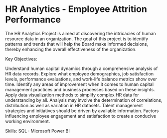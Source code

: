 # HR Analytics - Employee Attrition Performance

The HR Analytics Project is aimed at discovering the intricacies of human resource data in an organization. The goal of this project is to identify patterns and trends that will help the Board make informed decisions, thereby enhancing the overall effectiveness of the organization.

Key Objectives:

 Understand human capital dynamics through a comprehensive analysis of HR data records.
 Explore what employee demographics, job satisfaction levels, performance evaluations, and work-life balance metrics show over time.
 Identify any areas of improvement when it comes to human capital management practices and business processes based on these insights.
 Apply data visualization methods to simplify complex HR data for understanding by all.
 Analysis may involve the determination of correlations, distribution as well as variation in HR datasets.
 Talent management strategies and initiatives should be driven by available information.
 Factors influencing employee engagement and satisfaction to create a conducive working environment.

Skills: SQL · Microsoft Power BI
